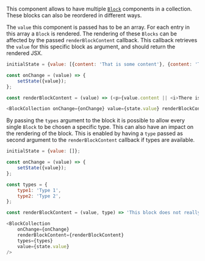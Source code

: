 This component allows to have multiple [`Block`](#block) components in a collection. These blocks can also be reordered
in different ways.

The `value` this component is passed has to be an array. For each entry in this array a `Block` is rendered. The
rendering of these `Blocks` can be affected by the passed `renderBlockContent` callback. This callback retrieves the
`value` for this specific block as argument, and should return the rendered JSX.

```javascript
initialState = {value: [{content: 'That is some content'}, {content: 'That is some more content'}]};

const onChange = (value) => {
    setState({value});
};

const renderBlockContent = (value) => (<p>{value.content || <i>There is no content</i>}</p>);

<BlockCollection onChange={onChange} value={state.value} renderBlockContent={renderBlockContent} />
```

By passing the `types` argument to the block it is possible to allow every single `Block` to be chosen a specific type.
This can also have an impact on the rendering of the block. This is enabled by having a `type` passed as second
argument to the `renderBlockContent` callback if types are available.

```javascript
initialState = {value: []};

const onChange = (value) => {
    setState({value});
};

const types = {
    type1: 'Type 1',
    type2: 'Type 2',
};

const renderBlockContent = (value, type) => 'This block does not really care about its value... But about its type, which is ' + type;

<BlockCollection
    onChange={onChange}
    renderBlockContent={renderBlockContent}
    types={types}
    value={state.value}
/>
```
